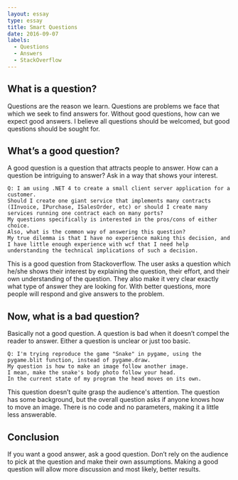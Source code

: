 ```yaml
---
layout: essay
type: essay
title: Smart Questions
date: 2016-09-07
labels:
  - Questions
  - Answers
  - StackOverflow
---
```



## What is a question?

Questions are the reason we learn. Questions are problems we face that which we seek to find answers for. Without good questions, how can we expect good answers. I believe all questions should be welcomed, but good questions should be sought for.

## What’s a good question?

 A good question is a question that attracts people to answer. How can a question be intriguing to answer? Ask in a way that shows your interest.

```
Q: I am using .NET 4 to create a small client server application for a customer. 
Should I create one giant service that implements many contracts
(IInvoice, IPurchase, ISalesOrder, etc) or should I create many services running one contract each on many ports?
My questions specifically is interested in the pros/cons of either choice.
Also, what is the common way of answering this question?
My true dilemma is that I have no experience making this decision, and I have little enough experience with wcf that I need help understanding the technical implications of such a decision.
```

This is a good question from Stackoverflow. The user asks a question which he/she shows their interest by explaining the question, their effort, and their own understanding of the question. They also make it very clear exactly what type of answer they are looking for. With better questions, more people will respond and give answers to the problem.

 


## Now, what is a bad question?

Basically not a good question. A question is bad when it doesn’t compel the reader to answer. Either a question is unclear or just too basic.

```
Q: I'm trying reproduce the game "Snake" in pygame, using the pygame.blit function, instead of pygame.draw. 
My question is how to make an image follow another image.
I mean, make the snake's body photo follow your head.
In the current state of my program the head moves on its own.

```

This question doesn’t quite grasp the audience's attention. The question has some background, but the overall question asks if anyone knows how to move an image. There is no code and no parameters, making it a little less answerable.

## Conclusion

If you want a good answer, ask a good question. Don’t rely on the audience to pick at the question and make their own assumptions. Making a good question will allow more discussion and most likely, better results.
